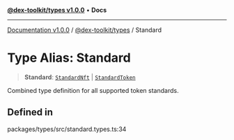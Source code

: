 [**@dex-toolkit/types v1.0.0**](../README.md) • **Docs**

***

[Documentation v1.0.0](../../../packages.md) / [@dex-toolkit/types](../README.md) / Standard

# Type Alias: Standard

> **Standard**: [`StandardNft`](StandardNft.md) \| [`StandardToken`](StandardToken.md)

Combined type definition for all supported token standards.

## Defined in

packages/types/src/standard.types.ts:34
